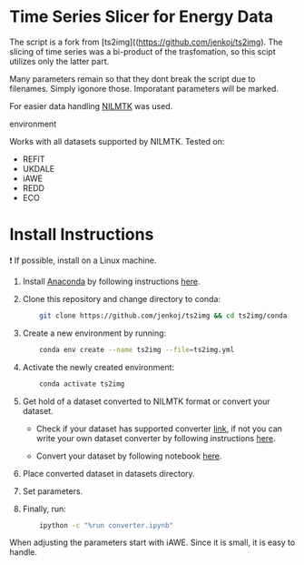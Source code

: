 # Time Series Slicer for Energy Data

The script is a fork from [ts2img]((https://github.com/jenkoj/ts2img).
The slicing of time series was a bi-product of the trasfomation, so
this scipt utilizes only the latter part. 

Many parameters remain so that they dont break the script due to filenames.
Simply igonore those.
Imporatant parameters will be marked.

For easier data handling [NILMTK](https://github.com/nilmtk/nilmtk) was used. 

environment 

Works with all datasets supported by NILMTK. Tested on:

* REFIT
* UKDALE
* iAWE
* REDD
* ECO   

# Install Instructions  
  
❗️ If possible, install on a Linux machine.

1.  Install [Anaconda](https://anaconda.org) by following instructions [here](https://docs.conda.io/projects/conda/en/latest/user-guide/install/linux.html).

2.  Clone this repository and change directory to conda:
  
    ```bash
        git clone https://github.com/jenkoj/ts2img && cd ts2img/conda
    ```

3.  Create a new environment by running:

    ```bash
        conda env create --name ts2img --file=ts2img.yml 
    ```
4.  Activate the newly created environment:

    ```bash
        conda activate ts2img
    ```

5.  Get hold of a dataset converted to NILMTK format or convert your dataset.

    * Check if your dataset has supported converter [link](https://github.com/nilmtk/nilmtk/blob/master/docs/source/nilmtk.dataset_converters.rst), if not you can write your own dataset converter by following instructions [here](https://github.com/nilmtk/nilmtk/blob/master/docs/manual/development_guide/writing_a_dataset_converter.md).

    * Convert your dataset by following notebook [here](https://github.com/nilmtk/nilmtk/blob/master/docs/manual/user_guide/data.ipynb).

6.  Place converted dataset in datasets directory.

7.  Set parameters.

8.  Finally, run:
    ```bash
        ipython -c "%run converter.ipynb"
    ```
When adjusting the parameters start with iAWE. Since it is small, it is easy to handle. 

